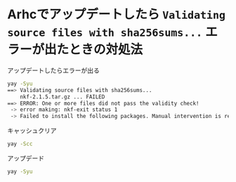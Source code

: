 # Arhcでアップデートしたら `Validating source files with sha256sums...` エラーが出たときの対処法

アップデートしたらエラーが出る
```bash
yay -Syu
==> Validating source files with sha256sums...
    nkf-2.1.5.tar.gz ... FAILED
==> ERROR: One or more files did not pass the validity check!
 -> error making: nkf-exit status 1
 -> Failed to install the following packages. Manual intervention is required:

```

キャッシュクリア
```bash
yay -Scc

```

アップデード
```bash
yay -Syu
```



<!--
```bash
```

-->